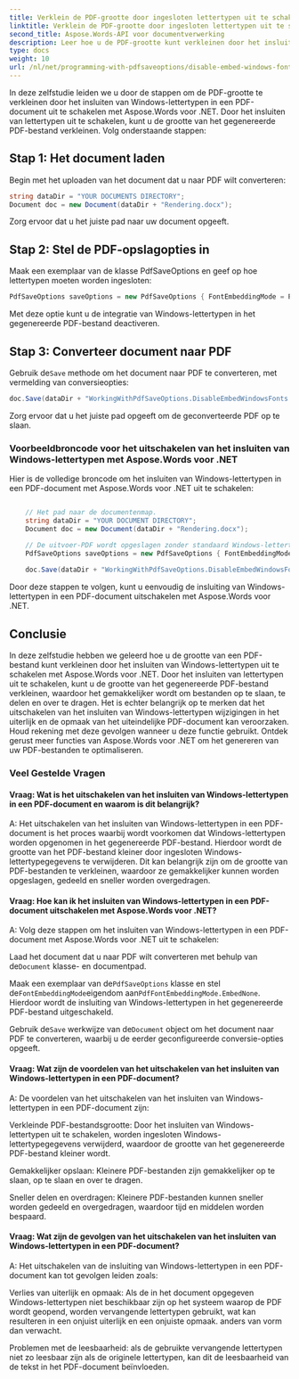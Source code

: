 ```yaml
---
title: Verklein de PDF-grootte door ingesloten lettertypen uit te schakelen
linktitle: Verklein de PDF-grootte door ingesloten lettertypen uit te schakelen
second_title: Aspose.Words-API voor documentverwerking
description: Leer hoe u de PDF-grootte kunt verkleinen door het insluiten van Windows-lettertypen uit te schakelen bij het converteren van documenten naar PDF met Aspose.Words voor .NET.
type: docs
weight: 10
url: /nl/net/programming-with-pdfsaveoptions/disable-embed-windows-fonts/
---
```


In deze zelfstudie leiden we u door de stappen om de PDF-grootte te verkleinen door het insluiten van Windows-lettertypen in een PDF-document uit te schakelen met Aspose.Words voor .NET. Door het insluiten van lettertypen uit te schakelen, kunt u de grootte van het gegenereerde PDF-bestand verkleinen. Volg onderstaande stappen:

## Stap 1: Het document laden

Begin met het uploaden van het document dat u naar PDF wilt converteren:

```csharp
string dataDir = "YOUR DOCUMENTS DIRECTORY";
Document doc = new Document(dataDir + "Rendering.docx");
```

Zorg ervoor dat u het juiste pad naar uw document opgeeft.

## Stap 2: Stel de PDF-opslagopties in

Maak een exemplaar van de klasse PdfSaveOptions en geef op hoe lettertypen moeten worden ingesloten:

```csharp
PdfSaveOptions saveOptions = new PdfSaveOptions { FontEmbeddingMode = PdfFontEmbeddingMode.EmbedNone };
```

Met deze optie kunt u de integratie van Windows-lettertypen in het gegenereerde PDF-bestand deactiveren.

## Stap 3: Converteer document naar PDF

 Gebruik de`Save` methode om het document naar PDF te converteren, met vermelding van conversieopties:

```csharp
doc.Save(dataDir + "WorkingWithPdfSaveOptions.DisableEmbedWindowsFonts.pdf", saveOptions);
```

Zorg ervoor dat u het juiste pad opgeeft om de geconverteerde PDF op te slaan.

### Voorbeeldbroncode voor het uitschakelen van het insluiten van Windows-lettertypen met Aspose.Words voor .NET

Hier is de volledige broncode om het insluiten van Windows-lettertypen in een PDF-document met Aspose.Words voor .NET uit te schakelen:

```csharp

	// Het pad naar de documentenmap.
	string dataDir = "YOUR DOCUMENT DIRECTORY";
	Document doc = new Document(dataDir + "Rendering.docx");

	// De uitvoer-PDF wordt opgeslagen zonder standaard Windows-lettertypen in te sluiten.
	PdfSaveOptions saveOptions = new PdfSaveOptions { FontEmbeddingMode = PdfFontEmbeddingMode.EmbedNone };
	
	doc.Save(dataDir + "WorkingWithPdfSaveOptions.DisableEmbedWindowsFonts.pdf", saveOptions);

```
Door deze stappen te volgen, kunt u eenvoudig de insluiting van Windows-lettertypen in een PDF-document uitschakelen met Aspose.Words voor .NET.


## Conclusie

In deze zelfstudie hebben we geleerd hoe u de grootte van een PDF-bestand kunt verkleinen door het insluiten van Windows-lettertypen uit te schakelen met Aspose.Words voor .NET. Door het insluiten van lettertypen uit te schakelen, kunt u de grootte van het gegenereerde PDF-bestand verkleinen, waardoor het gemakkelijker wordt om bestanden op te slaan, te delen en over te dragen. Het is echter belangrijk op te merken dat het uitschakelen van het insluiten van Windows-lettertypen wijzigingen in het uiterlijk en de opmaak van het uiteindelijke PDF-document kan veroorzaken. Houd rekening met deze gevolgen wanneer u deze functie gebruikt. Ontdek gerust meer functies van Aspose.Words voor .NET om het genereren van uw PDF-bestanden te optimaliseren.

### Veel Gestelde Vragen

#### Vraag: Wat is het uitschakelen van het insluiten van Windows-lettertypen in een PDF-document en waarom is dit belangrijk?
A: Het uitschakelen van het insluiten van Windows-lettertypen in een PDF-document is het proces waarbij wordt voorkomen dat Windows-lettertypen worden opgenomen in het gegenereerde PDF-bestand. Hierdoor wordt de grootte van het PDF-bestand kleiner door ingesloten Windows-lettertypegegevens te verwijderen. Dit kan belangrijk zijn om de grootte van PDF-bestanden te verkleinen, waardoor ze gemakkelijker kunnen worden opgeslagen, gedeeld en sneller worden overgedragen.

#### Vraag: Hoe kan ik het insluiten van Windows-lettertypen in een PDF-document uitschakelen met Aspose.Words voor .NET?
A: Volg deze stappen om het insluiten van Windows-lettertypen in een PDF-document met Aspose.Words voor .NET uit te schakelen:

 Laad het document dat u naar PDF wilt converteren met behulp van de`Document` klasse- en documentpad.

 Maak een exemplaar van de`PdfSaveOptions` klasse en stel de`FontEmbeddingMode`eigendom aan`PdfFontEmbeddingMode.EmbedNone`. Hierdoor wordt de insluiting van Windows-lettertypen in het gegenereerde PDF-bestand uitgeschakeld.

 Gebruik de`Save` werkwijze van de`Document` object om het document naar PDF te converteren, waarbij u de eerder geconfigureerde conversie-opties opgeeft.

#### Vraag: Wat zijn de voordelen van het uitschakelen van het insluiten van Windows-lettertypen in een PDF-document?
A: De voordelen van het uitschakelen van het insluiten van Windows-lettertypen in een PDF-document zijn:

Verkleinde PDF-bestandsgrootte: Door het insluiten van Windows-lettertypen uit te schakelen, worden ingesloten Windows-lettertypegegevens verwijderd, waardoor de grootte van het gegenereerde PDF-bestand kleiner wordt.

Gemakkelijker opslaan: Kleinere PDF-bestanden zijn gemakkelijker op te slaan, op te slaan en over te dragen.

Sneller delen en overdragen: Kleinere PDF-bestanden kunnen sneller worden gedeeld en overgedragen, waardoor tijd en middelen worden bespaard.

#### Vraag: Wat zijn de gevolgen van het uitschakelen van het insluiten van Windows-lettertypen in een PDF-document?
A: Het uitschakelen van de insluiting van Windows-lettertypen in een PDF-document kan tot gevolgen leiden zoals:

Verlies van uiterlijk en opmaak: Als de in het document opgegeven Windows-lettertypen niet beschikbaar zijn op het systeem waarop de PDF wordt geopend, worden vervangende lettertypen gebruikt, wat kan resulteren in een onjuist uiterlijk en een onjuiste opmaak. anders van vorm dan verwacht.

Problemen met de leesbaarheid: als de gebruikte vervangende lettertypen niet zo leesbaar zijn als de originele lettertypen, kan dit de leesbaarheid van de tekst in het PDF-document beïnvloeden.